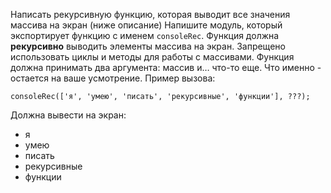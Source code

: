 Написать рекурсивную функцию, которая выводит все значения массива на экран (ниже описание)
Напишите модуль, который экспортирует функцию с именем `consoleRec`.
Функция должна **рекурсивно** выводить элементы массива на экран.
Запрещено использовать циклы и методы для работы с массивами.
Функция должна принимать два аргумента: массив и… что-то еще.
Что именно - остается на ваше усмотрение. Пример вызова:

    consoleRec(['я', 'умею', 'писать', 'рекурсивные', 'функции'], ???);

Должна вывести на экран:
- я
- умею
- писать
- рекурсивные
- функции
